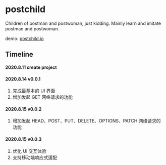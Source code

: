 # postchild

Children of postman and postwoman, just kidding. Mainly learn and imitate postman and postwoman.

demo: [postchild.io](postchild.io)

## Timeline

#### 2020.8.11 create project

#### 2020.8.14 v0.0.1

1. 完成最基本的 UI 界面
2. 增加发起 GET 网络请求的功能

#### 2020.8.15 v0.0.2

1. 增加发起 HEAD、POST、PUT、DELETE、OPTIONS、PATCH 网络请求的功能

#### 2020.8.15 v0.0.3

1. 优化 UI 交互体验
2. 支持移动端响应式适配
